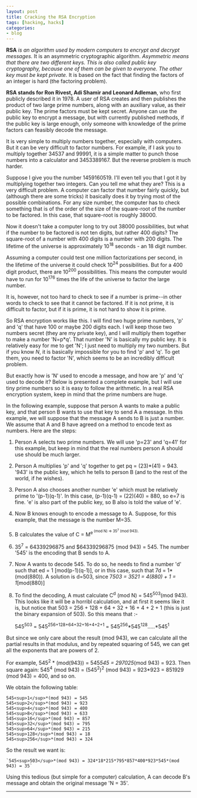 ```yaml
---
layout: post
title: Cracking the RSA Encryption
tags: [hacking, hacks]
categories:
- blog
---
```


**RSA** *is an algorithm used by modern computers to encrypt and decrypt messages.* It is an asymmetric cryptographic algorithm.
*Asymmetric means that there are two different keys. This is also called public key cryptography, because one of them can be
given to everyone. The other key must be kept private.* It is based on the fact that finding the factors of an integer is hard
(the factoring problem).

**RSA stands for Ron Rivest, Adi Shamir and Leonard Adleman**, who first publicly described it in 1978. A user of RSA creates
and then publishes the product of two large prime numbers, along with an auxiliary value, as their public key. The prime
factors must be kept secret. Anyone can use the public key to encrypt a message, but with currently published methods, if
the public key is large enough, only someone with knowledge of the prime factors can feasibly decode the message.

It is very simple to multiply numbers together, especially with computers. But it can be very difficult to factor numbers.
For example, if I ask you to multiply together 34537 and 99991, it is a simple matter to punch those numbers into a
calculator and 3453389167. But the reverse problem is much harder.

Suppose I give you the number 1459160519. I'll even tell you that I got it by multiplying together two integers. Can you tell
me what they are? This is a very difficult problem. A computer can factor that number fairly quickly, but (although there are
some tricks) it basically does it by trying most of the possible combinations. For any size number, the computer has to check
something that is of the order of the size of the square-root of the number to be factored. In this case, that square-root is
roughly 38000.

Now it doesn't take a computer long to try out 38000 possibilities, but what if the number to be factored is not ten digits,
but rather 400 digits? The square-root of a number with 400 digits is a number with 200 digits. The lifetime of the universe
is approximately 10<sup>18</sup> seconds - an 18 digit number.

Assuming a computer could test one million factorizations per second, in the lifetime of the universe it could check
10<sup>24</sup> possibilities. But for a 400 digit product, there are 10<sup>200</sup> possibilities. 
This means the computer would have to run for 10<sup>176</sup> times the life of the universe to factor the large number.

It is, however, not too hard to check to see if a number is prime--in other words to check to see that it cannot be factored.
If it is not prime, it is difficult to factor, but if it is prime, it is not hard to show it is prime.

So RSA encryption works like this. I will find two huge prime numbers, 'p' and 'q' that have 100 or maybe 200 digits each.
I will keep those two numbers secret (they are my private key), and I will multiply them together to make a number 'N=p*q'.
That number 'N' is basically my public key. It is relatively easy for me to get 'N'; I just need to multiply my two numbers.
But if you know $N$, it is basically impossible for you to find 'p' and 'q'. To get them, you need to factor 'N', which
seems to be an incredibly difficult problem.

But exactly how is 'N' used to encode a message, and how are 'p' and 'q' used to decode it? Below is presented a complete
example, but I will use tiny prime numbers so it is easy to follow the arithmetic. In a real RSA encryption system, keep in
mind that the prime numbers are huge.

In the following example, suppose that person A wants to make a public key, and that person B wants to use that key to send A
a message. In this example, we will suppose that the message A sends to B is just a number. We assume that A and B have
agreed on a method to encode text as numbers. Here are the steps:

 1. Person A selects two prime numbers. We will use 'p=23' and 'q=41' for this example, but keep in mind that the real
    numbers person A should use should be much larger.

 2. Person A multiplies 'p' and 'q' together to get pq = (23)*(41) = 943. '943' is the public key, which he tells
    to person B (and to the rest of the world, if he wishes).

 3. Person A also chooses another number 'e' which must be relatively prime to '(p-1)(q-1)'. In this case,
   (p-1)(q-1) = (22)(40) = 880, so e=7 is fine. 'e' is also part of the public key, so B also is told the value
    of 'e'.

 4. Now B knows enough to encode a message to A. Suppose, for this example, that the message is the number M=35.

 5. B calculates the value of C = M<sup>e<sup> (mod N) => 35<sup>7</sup> (mod 943).

 6. 35<sup>7</sup> = 64339296875 and $64339296875 (mod 943) = 545. The number '545' is the encoding that B sends to A.

 7. Now A wants to decode 545. To do so, he needs to find a number 'd' such that ed = 1 [mod(p-1)(q-1)], or
    in this case, such that 7d = 1*(mod(880)). A solution is d=503, since 7*503 = 3521 = 4(880) + 1 = 1*[mod(880)]

 8. To find the decoding, A must calculate C<sup>d</sup> (mod N) = 545<sup>503</sup>(mod 943). This looks like it will be a      horribl
    calculation, and at first it seems like it is, but notice that 503 = 256 + 128 + 64 + 32 + 16 + 4 + 2 + 1
    (this is just the binary expansion of 503). So this means that :-

    545<sup>503</sup> = 545<sup>256+128+64+32+16+4+2+1</sup> = 545<sup>256</sup>*545<sup>128</sup>.....*545<sup>1</sup>

But since we only care about the result (mod 943), we can calculate all the partial results in that modulus, and by
repeated squaring of 545, we can get all the exponents that are powers of 2.

For example, 545<sup>2</sup> * (mod(943)) = 545*545 = 297025*(mod 943) = 923.
Then square again: 545<sup>4</sup> (mod 943) = (545<sup>2</sup>)<sup>2</sup> (mod 943) = 923*923 = 851929 (mod 943) = 400, and so on.

We obtain the following table:

    545<sup>1</sup>*(mod 943) = 545
    545<sup>2</sup>*(mod 943) = 923
    545<sup>4</sup>*(mod 943) = 400
    545<sup>8</sup>*(mod 943) = 633
    545<sup>16</sup>*(mod 943) = 857
    545<sup>32</sup>*(mod 943) = 795
    545<sup>64</sup>*(mod 943) = 215
    545<sup>128</sup>*(mod 943) = 18
    545<sup>256</sup>*(mod 943) = 324

So the result we want is:

    `545<sup>503</sup>*(mod 943) = 324*18*215*795*857*400*923*545*(mod 943) = 35`

Using this tedious (but simple for a computer) calculation, A can decode B's message and obtain the
original message 'N = 35'.

---
